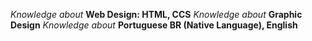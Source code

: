 _Knowledge about_ **Web Design: HTML, CCS**
_Knowledge about_ **Graphic Design**
_Knowledge about_ **Portuguese BR (Native Language), English**
